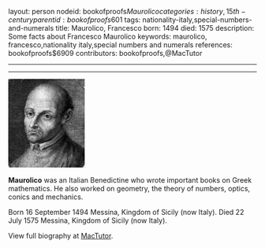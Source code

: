 layout: person
nodeid: bookofproofs$Maurolico
categories: history,15th-century
parentid: bookofproofs$601
tags: nationality-italy,special-numbers-and-numerals
title: Maurolico, Francesco
born: 1494
died: 1575
description: Some facts about Francesco Maurolico
keywords: maurolico, francesco,nationality italy,special numbers and numerals
references: bookofproofs$6909
contributors: bookofproofs,@MacTutor

---


---

![Maurolico.jpg](https://github.com/bookofproofs/bookofproofs.github.io/blob/main/_sources/_assets/images/portraits/Maurolico.jpg?raw=true)

**Maurolico** was an Italian Benedictine who wrote important books on Greek mathematics. He also worked on geometry, the theory of numbers, optics, conics and mechanics.

Born 16 September 1494 Messina, Kingdom of Sicily (now Italy). Died 22 July 1575 Messina, Kingdom of Sicily (now Italy).


View full biography at [MacTutor](https://mathshistory.st-andrews.ac.uk/Biographies/Maurolico/).